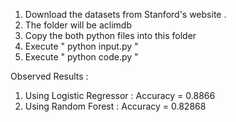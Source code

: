 1) Download the datasets from Stanford's website <URL Here>.
2) The folder will be aclimdb
3) Copy the both python files into this folder
4) Execute " python input.py "
5) Execute " python code.py "

Observed Results :

1) Using Logistic Regressor : Accuracy = 0.8866
2) Using Random Forest : Accuracy = 0.82868